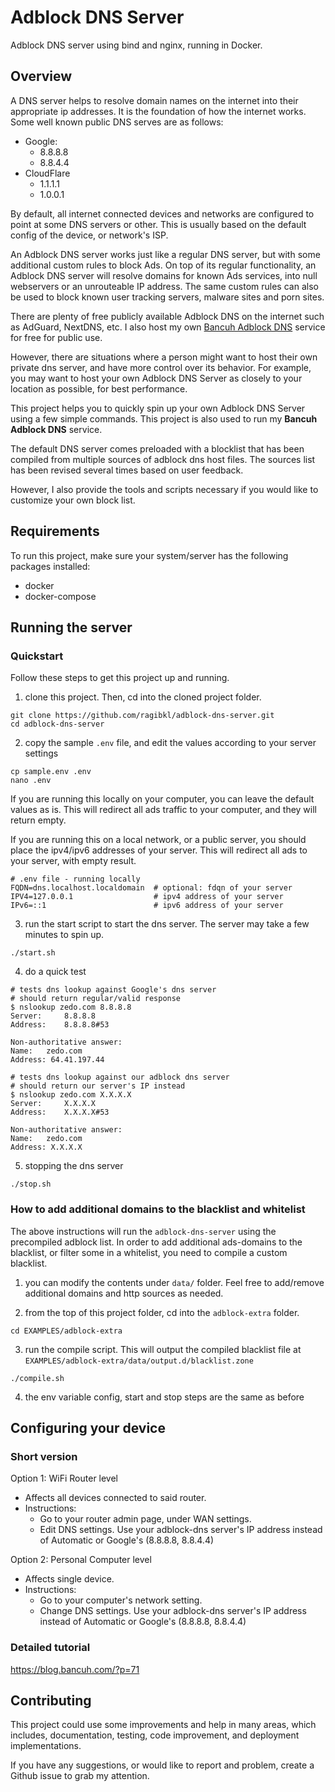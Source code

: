 # Adblock DNS Server

Adblock DNS server using bind and nginx, running in Docker.

## Overview

A DNS server helps to resolve domain names on the internet into their appropriate ip addresses. It is the foundation of how the internet works. Some well known public DNS serves are as follows:

- Google:
  - 8.8.8.8
  - 8.8.4.4
- CloudFlare
  - 1.1.1.1
  - 1.0.0.1

By default, all internet connected devices and networks are configured to point at some DNS servers or other. This is usually based on the default config of the device, or network's ISP.

An Adblock DNS server works just like a regular DNS server, but with some additional custom rules to block Ads. On top of its regular functionality, an Adblock DNS server will resolve domains for known Ads services, into null webservers or an unrouteable IP address. The same custom rules can also be used to block known user tracking servers, malware sites and porn sites.

There are plenty of free publicly available Adblock DNS on the internet such as AdGuard, NextDNS, etc. I also host my own [Bancuh Adblock DNS](https://blog.bancuh.com/adblock-dns/) service for free for public use.

However, there are situations where a person might want to host their own private dns server, and have more control over its behavior. For example, you may want to host your own Adblock DNS Server as closely to your location as possible, for best performance.

This project helps you to quickly spin up your own Adblock DNS Server using a few simple commands. This project is also used to run my **Bancuh Adblock DNS** service.

The default DNS server comes preloaded with a blocklist that has been compiled from multiple sources of adblock dns host files. The sources list has been revised several times based on user feedback.

However, I also provide the tools and scripts necessary if you would like to customize your own block list.

## Requirements

To run this project, make sure your system/server has the following packages installed:

- docker
- docker-compose

## Running the server

### Quickstart

Follow these steps to get this project up and running.

1. clone this project. Then, cd into the cloned project folder.

```
git clone https://github.com/ragibkl/adblock-dns-server.git
cd adblock-dns-server
```

2. copy the sample `.env` file, and edit the values according to your server settings

```
cp sample.env .env
nano .env
```

If you are running this locally on your computer, you can leave the default values as is. This will redirect all ads traffic to your computer, and they will return empty.

If you are running this on a local network, or a public server, you should place the ipv4/ipv6 addresses of your server. This will redirect all ads to your server, with empty result.

```
# .env file - running locally
FQDN=dns.localhost.localdomain  # optional: fdqn of your server
IPV4=127.0.0.1                  # ipv4 address of your server
IPv6=::1                        # ipv6 address of your server
```

3. run the start script to start the dns server. The server may take a few minutes to spin up.

```
./start.sh
```

4. do a quick test

```shell
# tests dns lookup against Google's dns server
# should return regular/valid response
$ nslookup zedo.com 8.8.8.8
Server:		8.8.8.8
Address:	8.8.8.8#53

Non-authoritative answer:
Name:	zedo.com
Address: 64.41.197.44

# tests dns lookup against our adblock dns server
# should return our server's IP instead
$ nslookup zedo.com X.X.X.X
Server:		X.X.X.X
Address:	X.X.X.X#53

Non-authoritative answer:
Name:	zedo.com
Address: X.X.X.X
```

5. stopping the dns server

```
./stop.sh
```

### How to add additional domains to the blacklist and whitelist

The above instructions will run the `adblock-dns-server` using the precompiled adblock list. In order to add additional ads-domains to the blacklist, or filter some in a whitelist, you need to compile a custom blacklist.

1. you can modify the contents under `data/` folder. Feel free to add/remove additional domains and http sources as needed.

2. from the top of this project folder, cd into the `adblock-extra` folder.

```
cd EXAMPLES/adblock-extra
```

3. run the compile script. This will output the compiled blacklist file at `EXAMPLES/adblock-extra/data/output.d/blacklist.zone`

```
./compile.sh
```

4. the env variable config, start and stop steps are the same as before

## Configuring your device

### Short version

Option 1: WiFi Router level

- Affects all devices connected to said router.
- Instructions:
  - Go to your router admin page, under WAN settings.
  - Edit DNS settings. Use your adblock-dns server's IP address instead of Automatic or Google's (8.8.8.8, 8.8.4.4)

Option 2: Personal Computer level

- Affects single device.
- Instructions:
  - Go to your computer's network setting.
  - Change DNS settings. Use your adblock-dns server's IP address instead of Automatic or Google's (8.8.8.8, 8.8.4.4)

### Detailed tutorial

https://blog.bancuh.com/?p=71

## Contributing

This project could use some improvements and help in many areas, which includes, documentation, testing, code improvement, and deployment implementations.

If you have any suggestions, or would like to report and problem, create a Github issue to grab my attention.
